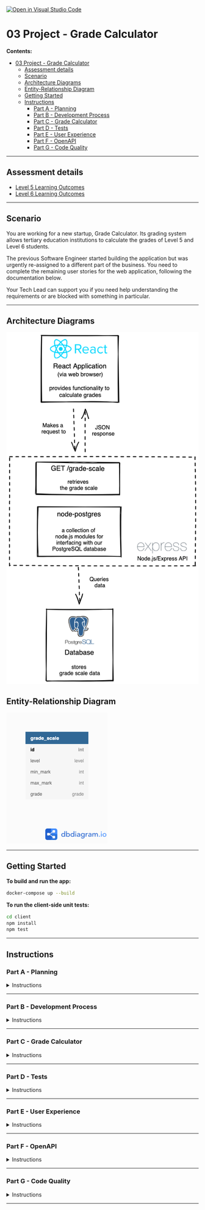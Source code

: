 [![Open in Visual Studio Code](https://classroom.github.com/assets/open-in-vscode-c66648af7eb3fe8bc4f294546bfd86ef473780cde1dea487d3c4ff354943c9ae.svg)](https://classroom.github.com/online_ide?assignment_repo_id=7849930&assignment_repo_type=AssignmentRepo)
# 03 Project - Grade Calculator

**Contents:**

- [03 Project - Grade Calculator](#03-project---grade-calculator)
  - [Assessment details](#assessment-details)
  - [Scenario](#scenario)
  - [Architecture Diagrams](#architecture-diagrams)
  - [Entity-Relationship Diagram](#entity-relationship-diagram)
  - [Getting Started](#getting-started)
  - [Instructions](#instructions)
    - [Part A - Planning](#part-a---planning)
    - [Part B - Development Process](#part-b---development-process)
    - [Part C - Grade Calculator](#part-c---grade-calculator)
    - [Part D - Tests](#part-d---tests)
    - [Part E - User Experience](#part-e---user-experience)
    - [Part F - OpenAPI](#part-f---openapi)
    - [Part G - Code Quality](#part-g---code-quality)

---

## Assessment details

- [Level 5 Learning Outcomes](./docs/learning-outcomes-l5.md)
- [Level 6 Learning Outcomes](./docs/learning-outcomes-l6.md)

---

## Scenario

You are working for a new startup, Grade Calculator. Its grading system allows tertiary education institutions to calculate the grades of Level 5 and Level 6 students.

The previous Software Engineer started building the application but was urgently re-assigned to a different part of the business. You need to complete the remaining user stories for the web application, following the documentation below.

Your Tech Lead can support you if you need help understanding the requirements or are blocked with something in particular.

---

## Architecture Diagrams

![img](./diagrams/brief/grade-calculator-architecture-diagram.png)

## Entity-Relationship Diagram

![img](./diagrams/brief/grade-calculator-er-diagram.png)

---

## Getting Started

**To build and run the app:**

```zsh
docker-compose up --build
```

**To run the client-side unit tests:**

```zsh
cd client
npm install
npm test
```

---

## Instructions

### Part A - Planning

<details>
  <summary>Instructions</summary>

Read through this project and get an idea of work that you will need to implement.

To plan, organize and prioritize your work you will use GitHub Issues and a GitHub Project board. You do not need to implement each project part in the sequential order of Parts B-G. You will need to break down your work into small, manageable pieces.

You may end up with several GitHub Issues that make up one project part, and issues which contain work from a combination of the different project parts (eg. one issue containing both testing requirements and implementation of functionality).

**Acceptance criteria**

1. Each piece of work required is captured in a [GitHub Issue](https://docs.github.com/en/issues/tracking-your-work-with-issues/about-issues).
2. A [GitHub Project board](https://docs.github.com/en/issues/organizing-your-work-with-project-boards/managing-project-boards/about-project-boards) is used to visualize your work.
3. Only one issue is _In Progress_ at any given time.
4. Each GitHub Issue contains acceptance criteria/test cases.
</details>

---

### Part B - Development Process

<details>
  <summary>Instructions</summary>

To avoid any waste for your workplace and technical debt for the client, it is important that you adhere to good development practices whilst working on this project.

**Acceptance criteria**

1. [Meaningful commit messages](https://reflectoring.io/meaningful-commit-messages/).
2. Frequent commits, demonstrating progression of development.
3. A separate branch is used for each GitHub Issue you work on.
4. Pull requests are created for each GitHub Issue and merged into the `main` branch.
5. All [pull requests include a description](https://github.blog/2015-01-21-how-to-write-the-perfect-pull-request/) explaining the changes made and have the tech lead and teaching assistant added as [reviewers](https://docs.github.com/en/pull-requests/collaborating-with-pull-requests/proposing-changes-to-your-work-with-pull-requests/requesting-a-pull-request-review).
6. Pull requests have comments added to ask for help/feedback, if needed. A clear description of any issues is provided.
7. You should acknowledge all feedback given on pull requests and action the feedback given appropriately.
8. The project is submitted correctly in GitHub with code merged to the `main` branch before the deadline.
9. The project is turned in on Google Classroom.
10. [Feedback](https://docs.google.com/forms/d/e/1FAIpQLSc5t9C5wsMNN7uDKTKvY6W7jKMU_9OE00KWnSjr3OCMS5Qj-w/viewform?usp=pp_url&entry.1220290274=Project&entry.1443355662=Grade+Calculator) has been completed.

</details>

---

### Part C - Grade Calculator

<details>
  <summary>Instructions</summary>

Implement the [`getLetterGrade` utility function](./client/src/utils.js).

**User story**

- As a tertiary education institution administrator
- I want to calculate the students’ grades
- So that I can complete the students’ transcripts.

**Acceptance criteria**

- The `getLetterGrade` utility function uses the supplied `gradeScale`, `mark` and `level` to determine the correct letter grade.
- The `getLetterGrade` utility function does not return any hardcoded values.
- Validation is implemented for all arguments of the `getLetterGrade` utility function.
- GIVEN the grade calculator form is completed correctly, WHEN the user submits the form, THEN the correct grade is provided to the user.
- GIVEN the grade calculator form is completed incorrectly, WHEN the user submits the form, THEN a useful error message is displayed to the user.

**Dev tips**

- The grade conversion rules are stored in the database. Get your SQL query right in your SQL client of choice. Once you have the correct data, it should be easy to send it back up the stack from the API server to the React app to the [`getLetterGrade` utility function](./client/src/utils.js).

![img](./diagrams/brief/query-result.png)

</details>

---

### Part D - Tests

<details>
  <summary>Instructions</summary>

To improve the maintainability of the application, add unit tests for the `getLetterGrade` utility function. Make sure that they all pass.

**Acceptance criteria**

1. All happy path scenarios are covered with unit tests. (There is at least one test case for each row of the `grade_scale` table.)
2. Negative scenarios for all parameters of the `getLetterGrade` utility function are covered with unit tests.
3. All tests are meaningful, well named by explaining what they are testing, and pass.
4. There is little to no repetition in logic.

</details>

---

### Part E - User Experience

<details>
  <summary>Instructions</summary>

To improve the user experience design wireframes for the app. Use your wireframes when you implement and style the app. Remember to consider the different states of the app (happy pathway and error pathways).

**Acceptance criteria**

1. Wireframes are created. Screenshots or images of the wireframes are added to the [wireframes folder](./wireframes/wireframes.md). The wireframes consider different breakpoints for responsive design for mobile and desktop sizes.
2. The web application is styled using CSS and is responsive.
3. The design layout matches the wireframes, including responsive design.
4. There are no violations of [design principles](https://www.youtube.com/watch?v=a5KYlHNKQB8).
5. The HTML generated from the React app is [valid](https://validator.w3.org/#validate_by_input) and [semantically correct](https://html.com/semantic-markup/).
6. The CSS is [valid](https://jigsaw.w3.org/css-validator/#validate_by_input). The CSS class names are meaningful. No unused CSS rules or properties are left in the project.

</details>

---

### Part F - OpenAPI

<details>
  <summary>Instructions</summary>
  
To improve the developer experience and maintainability of the API, update the [OpenAPI spec](./server/apispec.yaml) file to match the requested functionality of the API.

**Acceptance criteria**

1. The OpenAPI spec file reflects the functionality of the API.
2. There are no validation problems.

</details>

---

### Part G - Code Quality

<details>
  <summary>Instructions</summary>

Your Tech lead has stressed the importance of the quality and maintainability of the code in your project due to the vast number of clients that your business looks after. There is no time available for you to go back later and clean things up.

**Acceptance criteria**

1. Code uses the repository design pattern so that it is easy to maintain and reuse.
2. All code is formatted using Prettier.
3. Code is logical and easy to read and understand.
4. Function and variable names are meaningful, useful, and consistent.
5. Comments are added, if needed, following the rule of "Code Tells You How, Comments Tell You Why".
6. There is little to no repetition in logic.
7. No warnings, errors, bugs or syntax problems.
8. No unused code is left in the project.

</details>

---
